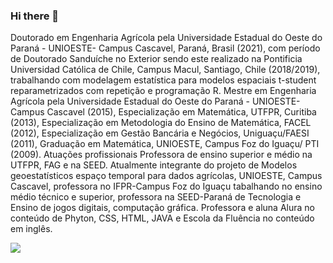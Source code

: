 ### Hi there 👋
Doutorado em Engenharia Agrícola pela Universidade Estadual do Oeste do Paraná - UNIOESTE- Campus Cascavel, Paraná, Brasil (2021), com período de Doutorado Sanduíche no Exterior sendo este realizado na Pontificia Universidad Católica de Chile, Campus Macul, Santiago, Chile (2018/2019), trabalhando com modelagem estatística para modelos espaciais t-student reparametrizados com repetição e programação R. Mestre em Engenharia Agrícola pela Universidade Estadual do Oeste do Paraná - UNIOESTE- Campus Cascavel (2015), Especialização em Matemática, UTFPR, Curitiba (2013), Especialização em Metodologia do Ensino de Matemática, FACEL (2012), Especialização em Gestão Bancária e Negócios, Uniguaçu/FAESI (2011), Graduação em Matemática, UNIOESTE, Campus Foz do Iguaçu/ PTI (2009). Atuações profissionais Professora de ensino superior e médio na UTFPR, FAG e na SEED. Atualmente integrante do projeto de Modelos geoestatísticos espaço temporal para dados agrícolas, UNIOESTE, Campus Cascavel, professora no IFPR-Campus Foz do Iguaçu tabalhando no ensino médio técnico e superior, professora na SEED-Paraná de Tecnologia e Ensino de jogos digitais, computação gráfica. Professora e aluna Alura no conteúdo de Phyton, CSS, HTML, JAVA e Escola da Fluência no conteúdo em  inglês.

![](https://tenor.com/view/tkthao219-quby-sticker-gif-25295170)



<!--
**ro-schemmer/Ro-schemmer** is a ✨ _special_ ✨ repository because its `README.md` (this file) appears on your GitHub profile.

Here are some ideas to get you started:

- 🔭 I’m currently working on ...
- 🌱 I’m currently learning ...
- 👯 I’m looking to collaborate on ...
- 🤔 I’m looking for help with ...
- 💬 Ask me about ...
- 📫 How to reach me: ...
- 😄 Pronouns: ...
- ⚡ Fun fact: ...
-->
